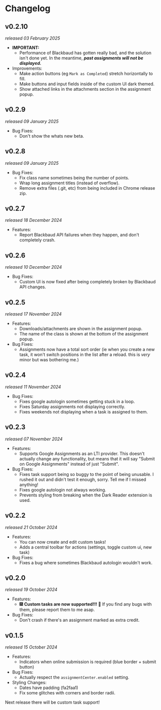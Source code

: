 # Changelog

## v0.2.10

_released 03 February 2025_

- **IMPORTANT:**
  - Performance of Blackbaud has gotten really bad, and the solution isn't done
    yet. In the meantime, **_past assignments will not be displayed._**
- Improvements:
  - Make action buttons (eg `Mark as Completed`) stretch horizontally to fill.
  - Make buttons and input fields inside of the custom UI dark themed.
  - Show attached links in the attachments section in the assignment popup.

## v0.2.9

_released 09 January 2025_

- Bug Fixes:
  - Don't show the whats new beta.

## v0.2.8

_released 09 January 2025_

- Bug Fixes:
  - Fix class name sometimes being the number of points.
  - Wrap long assignment titles (instead of overflow).
  - Remove extra files (.git, etc) from being included in Chrome release zip.

## v0.2.7

_released 18 December 2024_

- Features:
  - Report Blackbaud API failures when they happen, and don't completely crash.

## v0.2.6

_released 10 December 2024_

- Bug Fixes:
  - Custom UI is now fixed after being completely broken by Blackbaud API
    changes.

## v0.2.5

_released 17 November 2024_

- Features:
  - Downloads/attachments are shown in the assignment popup.
  - The name of the class is shown at the bottom of the assignment popup.
- Bug Fixes:
  - Assignments now have a total sort order (ie when you create a new task, it
    won't switch positions in the list after a reload. this is _very_ minor but
    was bothering me.)

## v0.2.4

_released 11 November 2024_

- Bug Fixes:
  - Fixes google autologin sometimes getting stuck in a loop.
  - Fixes Saturday assignments not displaying correctly.
  - Fixes weekends not displaying when a task is assigned to them.

## v0.2.3

_released 07 November 2024_

- Features:
  - Supports Google Assignments as an LTI provider. This doesn't actually change
    any functionality, but means that it will say "Submit on Google Assignments"
    instead of just "Submit".
- Bug Fixes:
  - Fixes task support being so buggy to the point of being unusable. I rushed
    it out and didn't test it enough, sorry. Tell me if I missed anything!
  - Fixes google autologin not always working.
  - Prevents styling from breaking when the Dark Reader extension is used.

## v0.2.2

_released 21 October 2024_

- Features:
  - You can now create and edit custom tasks!
  - Adds a central toolbar for actions (settings, toggle custom ui, new task)
- Bug Fixes:
  - Fixes a bug where sometimes Blackbaud autologin wouldn't work.

## v0.2.0

_released 19 October 2024_

- Features:
  - 🎆 **Custom tasks are now supported!!!** 🎉 If you find any bugs with them,
    please report them to me asap.
- Bug Fixes:
  - Don't crash if there's an assignment marked as extra credit.

## v0.1.5

_released 15 October 2024_

- Features:
  - Indicators when online submission is required (blue border + submit button)
- Bug Fixes:
  - Actually respect the `assignmentCenter.enabled` setting.
- Styling Changes:
  - Dates have padding (fa2faa1)
  - Fix some glitches with corners and border radii.

Next release there will be custom task support!
